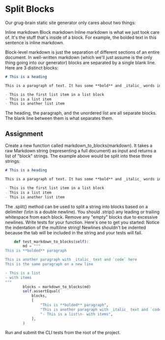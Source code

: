 # Split Blocks
Our grug-brain static site generator only cares about two things:

Inline markdown
Block markdown
Inline markdown is what we just took care of. It's the stuff that's inside of a block. For example, the bolded text in this sentence is inline markdown.

Block-level markdown is just the separation of different sections of an entire document. In well-written markdown (which we'll just assume is the only thing going into our generator) blocks are separated by a single blank line. Here are 3 distinct blocks:

```markdown
# This is a heading

This is a paragraph of text. It has some **bold** and _italic_ words inside of it.

- This is the first list item in a list block
- This is a list item
- This is another list item
```

The heading, the paragraph, and the unordered list are all separate blocks. The blank line between them is what separates them.

## Assignment
Create a new function called markdown_to_blocks(markdown). It takes a raw Markdown string (representing a full document) as input and returns a list of "block" strings. The example above would be split into these three strings:

```markdown
# This is a heading

This is a paragraph of text. It has some **bold** and _italic_ words inside of it.

- This is the first list item in a list block
- This is a list item
- This is another list item
```

The .split() method can be used to split a string into blocks based on a delimiter (\n\n is a double newline).
You should .strip() any leading or trailing whitespace from each block.
Remove any "empty" blocks due to excessive newlines.
Write tests for your function. Here's one to get you started:
Notice the indentation of the multiline string! Newlines shouldn't be indented because the tab will be included in the string and your tests will fail.

```python
    def test_markdown_to_blocks(self):
        md = """
This is **bolded** paragraph

This is another paragraph with _italic_ text and `code` here
This is the same paragraph on a new line

- This is a list
- with items
"""
        blocks = markdown_to_blocks(md)
        self.assertEqual(
            blocks,
            [
                "This is **bolded** paragraph",
                "This is another paragraph with _italic_ text and `code` here\nThis is the same paragraph on a new line",
                "- This is a list\n- with items",
            ],
        )
```

Run and submit the CLI tests from the root of the project.
